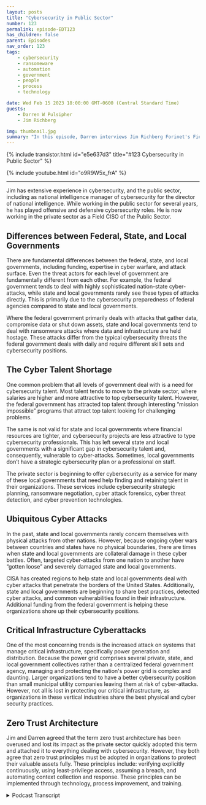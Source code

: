```yaml
---
layout: posts
title: "Cybersecurity in Public Sector"
number: 123
permalink: episode-EDT123
has_children: false
parent: Episodes
nav_order: 123
tags:
    - cybersecurity
    - ransomeware
    - automation
    - government
    - people
    - process
    - technology

date: Wed Feb 15 2023 18:00:00 GMT-0600 (Central Standard Time)
guests:
    - Darren W Pulsipher
    - Jim Richberg

img: thumbnail.jpg
summary: "In this episode, Darren interviews Jim Richberg Forinet's Field CISO of the Public Sector, discussing the differences in cybersecurity in the public sector. The federal government is very different from state and local governments concerning cybersecurity and their approaches."
---
```


{% include transistor.html id="e5e637d3" title="#123 Cybersecurity in Public Sector" %}

{% include youtube.html id="o9R9W5x_frA" %}

---

Jim has extensive experience in cybersecurity, and the public sector, including as national intelligence manager of cybersecurity for the director of national intelligence. While working in the public sector for several years, he has played offensive and defensive cybersecurity roles. He is now working in the private sector as a Field CISO of the Public Sector.

## Differences between Federal, State, and Local Governments

There are fundamental differences between the federal, state, and local governments, including funding, expertise in cyber warfare, and attack surface. Even the threat actors for each level of government are fundamentally different from each other. For example, the federal government tends to deal with highly sophisticated nation-state cyber-attacks, while state and local governments rarely see these types of attacks directly. This is primarily due to the cybersecurity preparedness of federal agencies compared to state and local governments.

Where the federal government primarily deals with attacks that gather data, compromise data or shut down assets, state and local governments tend to deal with ransomware attacks where data and infrastructure are held hostage. These attacks differ from the typical cybersecurity threats the federal government deals with daily and require different skill sets and cybersecurity positions.

## The Cyber Talent Shortage

One common problem that all levels of government deal with is a need for cybersecurity talent. Most talent tends to move to the private sector, where salaries are higher and more attractive to top cybersecurity talent. However, the federal government has attracted top talent through interesting “mission impossible” programs that attract top talent looking for challenging problems.

The same is not valid for state and local governments where financial resources are tighter, and cybersecurity projects are less attractive to type cybersecurity professionals. This has left several state and local governments with a significant gap in cybersecurity talent and, consequently, vulnerable to cyber-attacks. Sometimes, local governments don’t have a strategic cybersecurity plan or a professional on staff.

The private sector is beginning to offer cybersecurity as a service for many of these local governments that need help finding and retaining talent in their organizations. These services include cybersecurity strategic planning, ransomware negotiation, cyber attack forensics, cyber threat detection, and cyber prevention technologies.

## Ubiquitous Cyber Attacks

In the past, state and local governments rarely concern themselves with physical attacks from other nations. However, because ongoing cyber wars between countries and states have no physical boundaries, there are times when state and local governments are collateral damage in these cyber battles. Often, targeted cyber-attacks from one nation to another have “gotten loose” and severely damaged state and local governments.

CISA has created regions to help state and local governments deal with cyber attacks that penetrate the borders of the United States. Additionally, state and local governments are beginning to share best practices, detected cyber attacks, and common vulnerabilities found in their infrastructure. Additional funding from the federal government is helping these organizations shore up their cybersecurity positions.

## Critical Infrastructure Cyberattacks

One of the most concerning trends is the increased attack on systems that manage critical infrastructure, specifically power generation and distribution.  Because the power grid comprises several private, state, and local government collectives rather than a centralized federal government agency, managing and protecting the nation's power grid is complex and daunting. Larger organizations tend to have a better cybersecurity position than small municipal utility companies leaving them at risk of cyber-attacks. However, not all is lost in protecting our critical infrastructure, as organizations in these vertical industries share the best physical and cyber security practices.

## Zero Trust Architecture

Jim and Darren agreed that the term zero trust architecture has been overused and lost its impact as the private sector quickly adopted this term and attached it to everything dealing with cybersecurity. However, they both agree that zero trust principles must be adopted in organizations to protect their valuable assets fully. These principles include: verifying explicitly continuously, using least-privilege access, assuming a breach, and automating context collection and response. These principles can be implemented through technology, process improvement, and training.


<details>
<summary> Podcast Transcript </summary>

<p>﻿1</p>
<p>Hello, this is Darren</p>
<p>Pulsipher, chief solution,architect of public sector at Intel.</p>
<p>And welcome to Embracing</p>
<p>Digital Transformation,where we investigate effective change,leveragingpeople process and technology.</p>
<p>On today's episode, Securityin the Public Sector with special guest</p>
<p>Jim Richburg Field CSO of Public Sectorat Fortinet.</p>
<p>Jim, welcome to be with you.</p>
<p>Darren, It's great to be here with you.</p>
<p>Hey, Jim,we had a just a brief discussion.</p>
<p>It was really interestingand you brought up some thingsand you wanted to go more.</p>
<p>You were so excited.</p>
<p>I said, Stop, Don'twe want our audienceto hear this discussion?</p>
<p>So I know we're going to havea great discussion day.</p>
<p>But first, Jim, tell us a little bit aboutyourself and your background.</p>
<p>Okay.</p>
<p>Well, thanks, Erin. You know, I spent.</p>
<p>This is my second careerand I spent my first careerin the other older intel community,not the people who use Intel products,but the U.S.intelligence community.</p>
<p>I spent 20 years for one of the threeletter agencies, and then I was thenational intelligence manager for cyber,for the director of National intelligence.</p>
<p>So I've seen cyber,you know, from both sides, played offense,play defense, helped build cyberthreat intelligence, ran whole of nationcyber programs under two presidents.</p>
<p>So I retired from government.</p>
<p>I went to Fortinet, you know,one of the biggest cybersecurity companiesin the ecosystem because it does a lotof work with governmentand I understand governmentand I was always good at being ableto not only answer the immediate questionssomebody had, butput it in a bigger picture and say, okay,this is a symptom of a broader problem.</p>
<p>And that's what I do a lotwith public sector in the United Statesand also globally.</p>
<p>I think I was a cyber evangelistbefore we had term.</p>
<p>But before they were there.</p>
<p>It's it sounds like it.</p>
<p>So you've got a large experiencein cybersecurity, in public sector.</p>
<p>This is great.</p>
<p>So and when you were talkingsays a not all publicsector, cybersecurity is the same.</p>
<p>So well because not all the public.</p>
<p>Should have read on with that.</p>
<p>Yeah, I mean.</p>
<p>Let's let's stick to the U.S.just for a minute.</p>
<p>You know, federal, state and localare all different.</p>
<p>They're different in terms of resources.</p>
<p>They're different in terms of mission.</p>
<p>They're different in terms of thecybersecurity challenges that they face.</p>
<p>And, you know, let's look at who do youinteract with as a citizen in the U.S.?</p>
<p>You interact with your local company.</p>
<p>You do a little bit less with stateservices.</p>
<p>Yeah.</p>
<p>When you go to get your driver's license.</p>
<p>But hey, we've been able to virtualizethat and you do lessdirect interactionwith the federal government.</p>
<p>So as we've talkedabout digital transformation,you know, it's been local government,the people who arguablyare the least resourced,certainly in terms of human expertswho've had to figure out how to dorobotic process automation.</p>
<p>You and I were talking about,you know, chat AI and thingsthat allow you to really use AI drivenautomation.</p>
<p>It's been more a back officeissue for stateand certainly federal governmentthan it has been for local government.</p>
<p>So the paradox has been the peopleyou interact with the most or arguablythe leastwell-positioned to competewith the private sectorin terms of offering those services.</p>
<p>End to our conversation, securing them.</p>
<p>That's that's really interestingwhen you think about it, right?</p>
<p>Becausethe things that yousaid, the things that are most importantto us in our day to daylives are the least fundedas far as cybersecurity protectionand and things like that.</p>
<p>I mean, one of the one of the and again,</p>
<p>I won't say all of the challengesare unique for each.</p>
<p>There are some common ones.</p>
<p>And one of them, frankly, isyou and I come from companiesthat are well-resourcedand can hire the best and the brightestpeople, including from government.</p>
<p>So government alwaysis going to have a skills and workforcegap, especially acute in an arealike cybersecurity.</p>
<p>They're people, you know,they get to a point in their career,their families say whatever,that sometimes the lure of public servicegets outweighedby the fact that they can come workon innovative thingsfor the private sector in cybersecurity.</p>
<p>So government is alwaysis never going to hireits way to cybersecurity Nirvana.</p>
<p>They're always going to have to findsmart ways to do it.</p>
<p>Or I come from the intelligence community.</p>
<p>They were always the farmteam. In one sense.</p>
<p>You had people who came onbecause we had a unique mission.</p>
<p>It was challenging,it was stimulating, it was rewarding,you know, But for a lot of people,when they got to a certain pointin even fairly early in your career,and they discovered a bureaucracyand somebody would come and say, Hey,you can come inmultiples, This might come work for youto come work for me.</p>
<p>You know, that's a gap that they'rethat's a challenge that's going totranscend state, local and federal.</p>
<p>But the feds are better resourced at thisand certainly local government.</p>
<p>Well, then that's what I was going to ask.</p>
<p>I mean, the feds, they work on somepretty fun projects, right?</p>
<p>So if you're a realtechno guy, you're going to go workfor the feds instead of Folsom.</p>
<p>The city of Folsom where I live.</p>
<p>Yeah.</p>
<p>And and, you know, again,</p>
<p>I come out of the intelligence community.</p>
<p>They were doing Mission Impossible stuffthat is cool to work on.</p>
<p>They're doing stuffthat you're relying on your expertise,your your company and my company have.</p>
<p>But they are doing stuff that is,you know,</p>
<p>Mission Impossible in some cases,and that's fun to do.</p>
<p>And some people I'm case in point,</p>
<p>I stayed for 30 plus yearsdoing that, you know, making a feelinglike I was making a difference.</p>
<p>But not everybody.</p>
<p>I mean, frankly, I think even a minorityof people who come into governmentare going to stickfor a career in government,frankly, is starting to recognize that.</p>
<p>So they're allowing they're beginningto think about how do you bring people inwho are mid-career, who come fromthe cybersecurity industry on the outside?</p>
<p>And we talk about and I'm hoping we coverin the course of this conversationthe need for trust andthe need for partnership, because neitherthe public or the private sectorcan do everything on its own.</p>
<p>And I certainly saw this in governmentwhen there would be a breachor an incident from the private sector.</p>
<p>We could talk into awere blue in the face about at that point,talk to DHS or talk to the FBI.</p>
<p>The reality is somebody inthe breached companywas going to callwhoever they knew in government,whether it was somebody at that agency,whether it was somebody at marinefish and mammals, they were going toyou're going to phone a friend and.</p>
<p>Somebody's friend Anyway.</p>
<p>Some of that social some of it is trustyou built up by working together.</p>
<p>So the kind of being able to rotate peopleback and forth work in adjacent cubiclesback when we were all in the officeallowed you to really get to knowsomebody, to recognizewhat their interests wereand develop that kind of trustthat really is instrumental.</p>
<p>And I think part of the challenge forgovernment is find smart ways to recognizeare people who may come on and say,</p>
<p>I appreciate public service.</p>
<p>It's an important calling.</p>
<p>I'm willing to come make a contributionfor a while.</p>
<p>I'm not going to stay for a career,but I really want to give back for a whileand similarly put people from governmentout in the private sector.</p>
<p>They become more. Than private sectorso they can learn.</p>
<p>I'm sorry, things that.</p>
<p>So a questionon that the the federal governmentcan can attract more talent than a local,a local or state government can.</p>
<p>So what hope do they have to attractthat talent that they needfor their cybersecurity positioningand in how they do their work?</p>
<p>Or are there some unique modelsthat we can maybe look at?</p>
<p>Well, and this is whereit gets really interesting,especially in the United Stateslocal government is is you know,</p>
<p>I talked to a lot of smallerlocal governments who don't even have</p>
<p>CISOs, forget cybersecurity staffwho are on government.</p>
<p>It's a contracted service,if you're lucky.</p>
<p>It's coming from elsewhere in your state.</p>
<p>It's not even always coming that way.</p>
<p>So they were having remote provisioningand remote services well before COVIDand well before, you know, all of usin the white collar world went to remote.</p>
<p>So, you know,even the smallest state out therehas critical mass at the state level.</p>
<p>There's a state, see?</p>
<p>So everywhere they all have,they may not have enough of them,but they have cyber security experts.</p>
<p>So they spend a lot of timehelping, helping them figure outhow do youhow do you regionalize some of this.</p>
<p>So sometimes you recognizethere are small jurisdictionsthat maybe they need to band together,they get critical mass,they become a big enough market,they get enough data that they canpotentially solve it that way.</p>
<p>And sometimes that meansit's done at the state level.</p>
<p>But then, of course,</p>
<p>I recognize that there's a dynamic at playbetween state and stateand local politics.</p>
<p>You know, sometimesif someone in a local jurisdictiondoesn'twant to have to do what they think, that,you know, the people in the Capitol statecapital are telling themjust as statesdon't want to do what Washington says.</p>
<p>So it's an attractive solution.</p>
<p>And I think a lot ofit works by federal or by federating.</p>
<p>It not not at the national level,but within a state becomesa provider, critical mass, etc..</p>
<p>Some places have work, some placesit doesn't.</p>
<p>But that's an attractive option.</p>
<p>You know, it's interestingwhen we were in talking about this,something puffed on my head.</p>
<p>It was theit was when we started movingwest back in the 1700s.</p>
<p>I don't know why this popped in my head,but it does in the cyberspace as well.</p>
<p>You started getting groups of peoplethat would work togetherto protect themselvesagainst the Native Americansat the time or against the Frenchor whoever was attacking them.</p>
<p>Right.</p>
<p>That they formed towns and communitiesand they formed countiesthat they had protectionagainst their enemy.</p>
<p>At the time, what you were mentioningthere is very similar right?</p>
<p>I've gotcities and towns that are like, well,</p>
<p>I can't protect myselffrom cyber criminals,so maybe I need to reach outto other citiesor the state to to get that.</p>
<p>And now we have national defense, right?</p>
<p>And we have state militias.</p>
<p>And maybe there needs to be a callfor a state cybermilitia or a regional cyber militia,the same way that that we didback in the frontier days.</p>
<p>Well, in ironically,some of that is actually being done.</p>
<p>You know, the National Guard.</p>
<p>The National Guard, you know,the military is big on cyber.</p>
<p>We have, you know, Cyber Command right.</p>
<p>As a unified command.</p>
<p>And there are essentially cybercomponents in everything,including the National Guard.</p>
<p>And there are states where recognizeand especially for small businessand for local governmentand we saw this a lot.</p>
<p>It just helpedsecure the midterm elections.</p>
<p>Cyber expertsfrom some of these National Guard unitswere called up by the governorand sent to actually help securelocal election infrastructure,recognizing that these peoplehad no internal expertise.</p>
<p>This was this is a governmental function,a governmental priority.</p>
<p>So, yeah, we actually did use expertisethat was residentin one part of governmentto help another part of government.</p>
<p>Yeah, that's National Guard and Reserve.</p>
<p>Force, you know that. Yeah.</p>
<p>We're literally called up to,you know, to active dutyto help secure election infrastructure,something a government can do.</p>
<p>They call it something governor could do.</p>
<p>But butwhat about a more generalized sense?</p>
<p>Because when we talked earlier,you said the attacks on local and stategovernments are different than the attackson federal government for cybersecurity.</p>
<p>Yes, they're very.</p>
<p>Do you remember we talk about,you know, it's those citizenfacing services that you especially haveat local government.</p>
<p>But, you know, the existential problemwhen you talk to stateand local government,you can't get far into a conversationwithout ransomware.</p>
<p>Coming upthat is top of mind for those people.</p>
<p>You know, and I remember the first time</p>
<p>I started reading about, you know,what is essentially a really tiny town ingetting hit with ransomwareand then paying, you know, $100,000.</p>
<p>And my first question was, where the heckdid they come out of with that money?</p>
<p>You know, very quickly.</p>
<p>Well, turns out that was insurance.</p>
<p>We were talking about collective defense.</p>
<p>I mean, at the end of the day,cybersecurity, you and I both recognizethis is about riskand it's about managing risk.</p>
<p>And one of the classic waystrying to managerisk is through insurance,transfer the risk to somebody else.</p>
<p>And that's one way to deal with ransomwarethat especially local governmenthas said, I'm going to try to rely ontransferring the risk to a third party,an insurer.</p>
<p>Now, the interesting thing,</p>
<p>Daryn, is I've been conflictedabout this for a long time,about whether that really helps or hurts.</p>
<p>Because, yeah,</p>
<p>I was just thinking that myself.</p>
<p>Government budgets are public,they're public record.</p>
<p>It doesn't take much to go onlineand look and say, Oh, look,here's a payment from this townto Acme Insurance Company,and it's for this amount where you canpretty much guess what their coverage is.</p>
<p>You can guess when they get here.</p>
<p>Insurance policy, huh?</p>
<p>Yeah. Exactly.</p>
<p>So when they get hit for ransom,where does it come infor a billion bitcoins?</p>
<p>It comes in for that level.</p>
<p>And when you have a ransomware,the insurer comes inand takes over the negotiationand takes over the payment.</p>
<p>In one sense, insurance is good because,you know, you put out the standard set.</p>
<p>You know, they helpto raise the tide of cybersecurity.</p>
<p>If you have to do certain things,you get a policy.</p>
<p>On the other hand, sometimes I feel likeit's the it's a publicizedeasy button for saying,okay, this is going to be a quick payout.</p>
<p>I'm not going to hit these peoplewho I'm going to have to explainhow does virtual currency work withand where do you get Bitcoin from?</p>
<p>You know, they're they're negotiatorfrom the insurance companies can come in,they'll settle the claim.</p>
<p>Yeah. I mean, these people work togetherall the time.</p>
<p>The negotiators are goinghigh, you know, basically, you know,</p>
<p>I dealt with you last week, you know, soinsurance can help and insurance can hurt.</p>
<p>But for local governmentin particular, ransomware,</p>
<p>I think has been the the top of my threat.</p>
<p>Elevate it to the federal government.</p>
<p>We talk about advanced persistent threats,those threat actorswho have got sophisticated capabilitiestend to be very clandestine.</p>
<p>They often do want to use the aviator'sterm, go low and slow.</p>
<p>You know, they're willing to get intoa network progressively over timeand they're trying to steal intellectualproperty or national security secrets.</p>
<p>And usually advanced persistent threat isa euphemism for nation state.</p>
<p>So when you're the federal government,you are disproportionately worried aboutbeing targeted by other nation states,less so at state and local government.</p>
<p>Now, you may have,you know, a country like Russiawhere their doctrine isyou go for the soft underbelly,you distract the adversary.</p>
<p>So especially withwhat happened in Ukraine,</p>
<p>I've heard an uptick in stateand local government saying, oh, my gosh,am I maybe in the crosshairsfor something happening around the world?</p>
<p>Or, you know, remember the not picturebotched ransomware,which is really destructive malwarein 2017 that which launched into Ukrainebut very quickly spread globally.</p>
<p>These people say, am I,you know, at a minimumat risk of being collateral damagefor a cyber conflictbeing wagedon the other side of the world.</p>
<p>That that is really interestingthat you brought that up, becausenormally a small town is like, well,</p>
<p>I'm protected.</p>
<p>I'm the middle of the United States.</p>
<p>I'm not going to be in a war.</p>
<p>Right.</p>
<p>Because I'm in I'm safe and protected.</p>
<p>But now because of the Internetand because of virtualeverything's a digital economy,</p>
<p>I can now be attackedfrom Ukraine or Russia or Chinaor North Koreaor who knows, or some scripted high schoolstudent somewhere.</p>
<p>I can nowbe attacked from anywhere in the world.</p>
<p>That that's kind of as kind of worrisomeas them.</p>
<p>Well, and Darren,sometimes it's on purposeand sometimes it's not even intentional.</p>
<p>You know, I remember about ten years agowhen we saw one of our adversary,nation states, starting to look atcritical infrastructure in the U.S.and starting to scan industrial controlsystem, ICS components.</p>
<p>And they were looking for things really inyou know, in pumping.</p>
<p>They were looking for thingsin the energy industry.</p>
<p>Well, guess what?</p>
<p>It turns out that a lot of thosesame components, programable logic chipsget used inelevator systems, in buildings.</p>
<p>So all of a sudden, real estateacross the countrystarts, you know, startsgetting hit by these people, not becausea bad guy wanted to seize controlof the elevator and never let you get off.</p>
<p>But because they were they were lookinggot out through too.</p>
<p>Yeah.</p>
<p>They literally ended up in placeseven they didn't intend to be.</p>
<p>You know.</p>
<p>So part of this is,yeah, you need to worrythat they may go after you intentionally.</p>
<p>I mean if you're if you are in a cyber,if you're in a geopolitical confrontationwith the U.S.and you can cause bad things to happen,alarming things to happenin the U.S., then, you know,you arguably will distract us.</p>
<p>Russia has thisdoctrine of escalate to deescalate,and that can mean broaden the conflict.</p>
<p>So, yeah, sometimes you worrysome of these more forwardleaning local governmentpeople are saying, you know,you're right, this is the first timethat I might actually be targetedbecause otherwise I look at it and go,</p>
<p>Why would they come after my watch?</p>
<p>Why do I keep yeah, why do I care?</p>
<p>I'm just a sweater.</p>
<p>I can't I'mjust a small municipality or whatever.</p>
<p>Yeah, but certainly was not petro.</p>
<p>And the fact that it spreadglobally rapidly and it was destructivehas made some of them say, look, you know,to your point, we're all interconnected.</p>
<p>This is globalized services.</p>
<p>And we certainly saw with somethinglike SolarWinds that everybody'susing the same things and inheritscommon vulnerabilities.</p>
<p>They may not recognize they have.</p>
<p>So it'sespecially scary for local government.</p>
<p>But then put yourself in the shoes of,you know, a federal see,so they know these peopleare coming after them and a lot of themalso move large amounts of money.</p>
<p>So they need to worry about the criminalscoming after them as well.</p>
<p>So they get,if you will, the worst of both worlds.</p>
<p>Right.</p>
<p>But on the other hand, their beliefs are.</p>
<p>Exactly.</p>
<p>Yeah.</p>
<p>That they are inand they know the space really well.</p>
<p>So I understand that.</p>
<p>Now, you you mentioned something</p>
<p>I want to dive into a little bitbecause it's dear to my heartand that is criticalinfrastructure, security and you mentionedindustrial control systems because</p>
<p>CISA has a list of what,but not all of them have industrialcontrol systems as part of it.</p>
<p>I worry about that partbecause they're actuallyaffecting the real world as we know itwith pumps and motors and sensors,and they're controlling dams and energyproduction and oil movement.</p>
<p>And it there's a lot in that space.</p>
<p>I really worry about this stuffbecause the traditional modelthat they've been using in the past,which is isolation,which is the Purduemodel, is starting to crumble.</p>
<p>And I mean.</p>
<p>It seems like we're vulnerable.</p>
<p>I mean, do you see that as well,or is this just, Darren, paranoid?</p>
<p>Because I don't know enough about it?</p>
<p>Well, I mean, I think the day, you know,we used to ten years agotalk about the first line of securityfor for operational technologyand for ISIS components wasthe air gap.</p>
<p>As you said, they were connected throughto the Internetand security through obscurity.</p>
<p>You know, a lot of these thingswere around for a very long time.</p>
<p>And who knows where to gofind that old component?</p>
<p>Well, thanks to searchengines, it's all discoverable.</p>
<p>And now, you know,just as we have digital transformation,you know,connected everything in our lives,you know, from our watches to, you know,our refrigerators to the Internet,that's happened on as well.</p>
<p>And I remember 15 years ago,if you had an old system that was Internetaccessible, it was probablybecause someone had made a mistake,they'd forgotten to shut something offafter maintenance.</p>
<p>Now, you know, I'm hard pressed.</p>
<p>For they put a patch cablebetween two switches for a.</p>
<p>Yeah.</p>
<p>You know, when security and convenienceclash, the convenience always wins.</p>
<p>You know, people want to get the job done.</p>
<p>That's job People want.</p>
<p>But now, you know,</p>
<p>I think it's almost by exceptionother than somethinglike nuclear power plantsassume I assume in my conversationswith organizations that have what is thewhat is connected to the Internetand in many cases this connectedconnected to the corporate I.T as well.</p>
<p>So that air gap has gone inand that has implications.</p>
<p>You said that we have the 16critical infrastructures.</p>
<p>They all have a lead federal agencyto be their partners.</p>
<p>The federal governmenthas carrots and sticks.</p>
<p>I mean, it can give you an incentiveto do somethingor it can create a requirement,whether it's a regulation or,you know, thethe legislative branch gets involvedand actually passes a law.</p>
<p>We try to shape behavior.</p>
<p>And obviously you win more friends,you get farther if you can, you know, usepersuasion and incentives to do somethingrather than say you must do this.</p>
<p>But, you know,the federal government tries to shapethe way these critical infrastructureswork.</p>
<p>And part ofthat is sharing information with them.</p>
<p>You know, so they all have informationsharing and analysis centers, ICE acts.</p>
<p>They all get information.</p>
<p>But to your point, Daryn, it'snot one size fits all.</p>
<p>It's a microcosm of the conversationwe had about the public sector.</p>
<p>All 16 sectors are critical.</p>
<p>That's what you know,what leads them to be that way.</p>
<p>That's in the definition, right?</p>
<p>But there's a subset of themthat, you know,they're called systemically important.</p>
<p>I mean, I hate this.</p>
<p>I actually I hateand love this acronym, six systemicallyimportant critical infrastructures.</p>
<p>You know,you know, there's three or four of those.</p>
<p>But, you know, at the top of the listthere and I call this the supercriticalthe hyper critical infrastructure of allis power, is energypower, generation of power transmission,because take that awayand in very short order,the other 15 are going to shut down.</p>
<p>You know, you run out of backup power,you're dead in the water no matter.</p>
<p>Yeah, that's, that's or protection.</p>
<p>Yeah, that's, that's true.</p>
<p>I didn't think of that right.</p>
<p>Without power,our economy comes to a screeching halt.</p>
<p>All the other critical infrastructurecomes down.</p>
<p>So in.</p>
<p>American power, General, nothing.</p>
<p>Yeah, Yeah, exactly.</p>
<p>So how secure is our power grid?</p>
<p>Which a good. News, bad news story there?</p>
<p>I mean, the the you know, the it'sit is a highly diversified verticalsector.</p>
<p>You know, you've got, you know, fouror five big tower companies at the topthat are really capable.</p>
<p>And then on the other hand, you have smallrural electrical cooperativesthat, you know, it's 25 to 50 peopleproviding power for a couple of counties.</p>
<p>They don't even have a full timei.t person, much less a security expert.</p>
<p>Now, there's fairlymuch resilience built into the grid.</p>
<p>Mothernature stress test it for us all the timeand we've got this big interconnectsin the electrical grid.</p>
<p>But, you know, they're used to dealingwith things that cause problemsso you can lose a certain numberof players and the resilience will kickin the problemis, you know, a lot of cascading failureswhen something goes down,it puts more pressure on the other things.</p>
<p>You know, you lose enough of themand it becomes something that causesa bigger problem.</p>
<p>And again, it's something where there'sthere's an issue of power generationand then there's an issue of powertransmission.</p>
<p>They're related,but they're separate problems.</p>
<p>And we've seen even on the physical side,when we've had people running aroundshooting at power substationsfor electricity, it turns outwe don't have a hugeit's not like you go down to Home Depotand get new generators and new, you know,this is or.</p>
<p>Insulators or whatever, they. Can go.</p>
<p>We don't keep a lot of that stuff.</p>
<p>It's just in time, you know.</p>
<p>You know, So there is some fragilitythere, some resilience as well.</p>
<p>But the big players,</p>
<p>I think, are in relatively goodposition in terms of their securityand their maturity.</p>
<p>It's the small guysyou got to worry about.</p>
<p>You can lose a certain number of themwithout reaching critical mass.</p>
<p>But you know, you never know.</p>
<p>Remember, some power outages,that one that turned out to be a squirrelchewed on a line and, you know,and it led to this cascading failurehere in the Northeast 15 years ago,which Murphy's Law strikes in weird ways.</p>
<p>But I worry more about power than anythingelse, because if you lose that one,you know, we're all we're all downand not just critical infrastructure.</p>
<p>Well, society, you know. Society.</p>
<p>I mean, we experience that in Californiaquite a bit because of the forest firesthat we have.</p>
<p>We and we've seen a major shift in powergrid.</p>
<p>They they movefrom really large grids to microgridsso that they could shut offinstead of several counties.</p>
<p>At the same time, they could shut offjust a community where where things were.</p>
<p>So I am seeing some changeon the physical sideand I'm guessing similaron the cybersecurity side as well then.</p>
<p>Yeah, Yeah.</p>
<p>But, but you know, to sort ofbring the conversation back to government,it's this is a real challenge.</p>
<p>It's local governmentwho really have been the onesinnovating in a lot of the digitaltransformation that they've been doing.</p>
<p>I think COVID for them, you know, putso much more stress on local government.</p>
<p>You know, the two months after March 2020,we watch unemploymentinsurance applications which go to stategovernment spiked by 3,000%.</p>
<p>At the same time,they sent their workforce homeand were working less efficiently.</p>
<p>Well, robotic processautomation, chat bots,that was a lifeline for get peoplefeeling like you're taking my job away.</p>
<p>This was the only thing that was keepingthese people from from sinking,you know, so so innovation becamereally, really critical and we innovated.</p>
<p>It's just likewe sent people home with laptopsand you wanted that kind of connectivityto occur and to occur securely.</p>
<p>Well, you can measure whether it'swhether it occurred or not.</p>
<p>Did they have the devices?</p>
<p>Do they have the platforms?</p>
<p>Do they have the bandwidth?</p>
<p>We couldn't directly measure security.</p>
<p>And I think in the year after COVID,we watched ransomwareand against statelocal government spiked by 1100 percent.</p>
<p>And most of itcame in through these endpoints.</p>
<p>People are working at home.</p>
<p>This is not industrial grade security,which they may or may nothave had in the office, but they almostcertainly don't have it at home.</p>
<p>And, you know, and that was a newsystemic weakness and it got exploited.</p>
<p>So, again, there's a lot of pressureon local government, state government.</p>
<p>But, you know, the paradigm is changingand, you know, one of the buzzwordsin cyber security of the lastcouple of years is zero trust.</p>
<p>You know,</p>
<p>I've always been conflicted about this.</p>
<p>I come from the national securitycommunity.</p>
<p>You know, in one sense,</p>
<p>I call this when old wine in new bottles.</p>
<p>You know, I come from a community wherewe were all about information was onlyyou're in California.</p>
<p>You go, Yeah, I like that.</p>
<p>But, you know, we talked aboutneed to know for access to information.</p>
<p>Heck, I worked at a in a facilitywhere you couldn't even gophysically to some parts of the buildingif you didn'thave the right kind of badge, the rightcolor badge.</p>
<p>So we were about segmentation and rolebased access controlbefore we even had that term.</p>
<p>So, you know, zero trust,you know, the idea that you want toyou will bestow trust, but ityou want to verify the user, the device,the activityis something that allows you to say</p>
<p>I don't need to workin a perfectly secure environmentto be able to secure the data,the process processing.</p>
<p>I can make this all work now.</p>
<p>Zero Trust is a terrible name becauseespecially for people in the public sectorwho may be making financial sacrificesto stay there instead of work for you.</p>
<p>And I, you know, you say,wait a minute, I'myou know, I'min a position of public trust.</p>
<p>But now you're telling me you have zerotrust in me.</p>
<p>I'm not trustworthy. Yeah.</p>
<p>That's not trustworthy.</p>
<p>And that's not reallywhat the paradigm means,but that is a tool that allows you to say,okay, I can allow youto work on the same networkthat your kids may be doing.</p>
<p>Who the heck knowswhat going to interesting places.</p>
<p>And yet the the workyou're still doing for me in governmentis secure or secure or and guess what?</p>
<p>It's just not Big Brotherlooking over your shoulder.</p>
<p>This is a safety net because I learnedthis in my time in government.</p>
<p>You know, if we in securitystand in the way of the mission,people are going to get the job done.</p>
<p>They're going to do what they have to doto get the work done.</p>
<p>Security needs to not be doctor.</p>
<p>No, you know, you can't you know,we have to give you tools and proceduresto get to do the work.</p>
<p>So is zero.</p>
<p>Trust becomes a way of saying,</p>
<p>I've got your back.</p>
<p>If you make a mistake, this is a safetynet that may say, did you mean to do that?</p>
<p>Did you know this is unusual?</p>
<p>I'm going to stop it.</p>
<p>I'm going to block it.</p>
<p>I may even warn you,because this is not Orwellian big brother.</p>
<p>This is this is something where werecognize security is trying to help youget the job done.</p>
<p>Well,and I like what you said about zero trustbecause I felt the same way around it.</p>
<p>It's a philosophy, non architectureand and what I saw was we're bundlingthingswe've already said were best practicesin the cybersecurity realmwith a couple small changeslike temporal access.</p>
<p>I only have access or authenticationfor a period of timewhere before we always said, Oh, I gotyou got access, you got access forever.</p>
<p>That has changedand I think that's a good thing.</p>
<p>So but I think</p>
<p>Zero Trust to me is a philosophythat brings all the bestpractices together, and that's why</p>
<p>I don't like the term either.</p>
<p>I agree with you. Yeah, Yeah.</p>
<p>But here's the interesting thing.</p>
<p>You know, it came from government.</p>
<p>It came from the federal government.</p>
<p>You know, they created this,you know, before we called it Zero Trust.</p>
<p>We were operating that way.</p>
<p>We had you know,we had segmentation of databefore segmentation was was even a thingfor the private sector.</p>
<p>They had flat networksand then the private sectorhad a series of breaches, high profilebreaches about a dozen years ago,and they figured outhow to work globalized enterpriseswhere you needed to access the data,sometimes even have sensitive accessin the to the dataand to be able tosecure it at scale. And I wasand yet governmentdidn't realize that this could be done.</p>
<p>I had people in governmentas I retire at the end of 2018who still said zero trust.</p>
<p>The only way to do zerotrust is to air gapand then to watch your networkfrom within.</p>
<p>And I said,</p>
<p>No, we've learned how to do this.</p>
<p>Now that I'm in the private sector,</p>
<p>I see this.</p>
<p>Well, it took the executive orderand President Biden signed in 2021where the federal governmentsaid, we're going to move to zero trust.</p>
<p>We're going to move there very quicklyfor government to then lookto the private sector for the solutions.</p>
<p>And government has federalgovernment has tended to be goodat generatingthe intellectual construct for things.</p>
<p>So in, you know,the next cybersecurity framework,which I helped build the first one.</p>
<p>Yeah, yeah, yeah.</p>
<p>Was intended as a model for riskmanagement in the federal governmentand it took on a lifein the private sector and arguably becamean international standard.</p>
<p>So the government tends to be goodat framing a problem in a technologyand vendor neutral fashion.</p>
<p>The people on the outsidego, Yeah, that works for me too.</p>
<p>So in the case of Zero Trust,the government put togethera strategy of multiple strategies.</p>
<p>They put together a maturity model,</p>
<p>They put together,you know, a list of a way to do it thatthe people in the private sectorsaid, Oh, this works for us too.</p>
<p>And the private sector then has servedgoods and services that map back to that.</p>
<p>So they're ablethat. Can support you. Yeah.</p>
<p>For governmentand for the private sector as well.</p>
<p>So it's an example of a partnership.</p>
<p>The government could drive thingsintellectually where if any of us did it,people would go, okay, well this is aboutcompetitive advantage for your company.</p>
<p>Yeah, yeah,yeah. What are you selling me? Andthe rules of the game.</p>
<p>The goalposts all got set, you know,by by government for its own purposes.</p>
<p>People agreed it made sense, and they wereall marching down the field the same,you know, playing by the same basic rulesand with the same equipment.</p>
<p>So that's an example of a partnership.</p>
<p>Yeah. Yeah.</p>
<p>Jim, this has been a wonderfulconversation and we could go on for hours.</p>
<p>I know we could, but we're out of time,so I appreciate.</p>
<p>Do you have any, any last wordsfor the people that are in public sector,whether they're at state and localgovernments or federal governments,</p>
<p>Any last words of wisdom on cybersecurityor how to move forward?</p>
<p>So so Darren, I've been talking a lotabout the differencesin the different partslevels of government, but there really arethree common problems,and I want to touch on this really quicklyin closing.</p>
<p>One is they're all focus now onhow do they integratesecurity across their government.</p>
<p>That matters, whether I'm trying to dodepartments in my local governmentor agencies, the federal government,you know, it's a two part problem.</p>
<p>I want to understandwhat's going on, situational awareness.</p>
<p>I want to drive integrated response.</p>
<p>And I've seen a number of different waysto do that.</p>
<p>And building blocks to apply for.</p>
<p>So, you know, don't reinvent the wheel.</p>
<p>Talk to others about how to framethat problem, break into bite sized chunksand make progress on it.</p>
<p>The second piece of is workwith not against technology trends.</p>
<p>I mean, we're seeing increasing powerdrivenby the things you all put together,an intel drivenby the kind of thingswe do here at Fortinet.</p>
<p>There's increasingly convergence betweenthings like networking and security.</p>
<p>The same products can do both things,so you can zero trust.</p>
<p>I can get the kind of connectivitythat I need,and it's innately done in a fashionthat's secure.</p>
<p>So work with Moore's Law,not in opposition to, you know, soso that's the second piece of advice.</p>
<p>And the third is partnership.</p>
<p>You know, I ran intelligence,</p>
<p>I ran threat information.</p>
<p>You can't secure yourself against a threatthat you don't understand,much less that you can detect.</p>
<p>And thenso build these bridges within governmentand with public and private sector.</p>
<p>But the thing that drives me crazy isespecially at National government,people say, I've got a problem.</p>
<p>I'm going to roll up my sleevesand build a solution from scratch.</p>
<p>Why don't you lookand see what somebody else is doing.</p>
<p>What someone else has already.</p>
<p>Done or something in the private sector.</p>
<p>If you need to make tweaks, that's good.</p>
<p>But it's, you know, odds are really,really high that somebody else has alreadythought of, addressedand probably solved that same problem.</p>
<p>Oh, that's awesome.</p>
<p>Jim, again,thank you for coming on the show.</p>
<p>I appreciate the conversation.</p>
<p>I learn every time.</p>
<p>Every time I do this,</p>
<p>I learn something new and today.</p>
<p>Must have I learned a lot. So thank you.</p>
<p>That's my pleasure.</p>
<p>Darren, I asyou can tell, I'm passionate about this.</p>
<p>Thank you for listeningto Embracing Digital Transformation today.</p>
<p>If you enjoyed our podcast,give it five stars on your favoritepodcasting site or YouTube channel,you can find out more informationabout embracing digital transformationand embracingdigital.org Until nexttime, go out and do something wonderful.</p>

</details>
